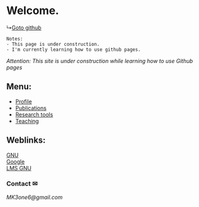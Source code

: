 # Welcome.

↳[Goto github]("https://github.com/MK316/")
```
Notes:  
- This page is under construction. 
- I'm currently learning how to use github pages.
```

_Attention: This site is under construction while learning how to use Github pages_

## Menu:

- [Profile](/contents/menu.md)  
- [Publications]("https://www.google.com")  
- [Research tools]("https://www.google.com")  
- [Teaching]("https://www.google.com")  



## Weblinks:  
[GNU](https://www.gnu.ac.kr)  
[Google]("https://www.google.com")  
[LMS GNU]("https://rec.ac.kr/gnu")  




### Contact ✉
_MK3one6@gmail.com_
